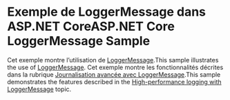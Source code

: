 # <a name="aspnet-core-loggermessage-sample"></a><span data-ttu-id="04c3d-101">Exemple de LoggerMessage dans ASP.NET Core</span><span class="sxs-lookup"><span data-stu-id="04c3d-101">ASP.NET Core LoggerMessage Sample</span></span>

<span data-ttu-id="04c3d-102">Cet exemple montre l’utilisation de [LoggerMessage](https://docs.microsoft.com/dotnet/api/microsoft.extensions.logging.loggermessage).</span><span class="sxs-lookup"><span data-stu-id="04c3d-102">This sample illustrates the use of [LoggerMessage](https://docs.microsoft.com/dotnet/api/microsoft.extensions.logging.loggermessage).</span></span> <span data-ttu-id="04c3d-103">Cet exemple montre les fonctionnalités décrites dans la rubrique [Journalisation avancée avec LoggerMessage](https://docs.microsoft.com/aspnet/core/fundamentals/logging/loggermessage).</span><span class="sxs-lookup"><span data-stu-id="04c3d-103">This sample demonstrates the features described in the [High-performance logging with LoggerMessage](https://docs.microsoft.com/aspnet/core/fundamentals/logging/loggermessage) topic.</span></span>
